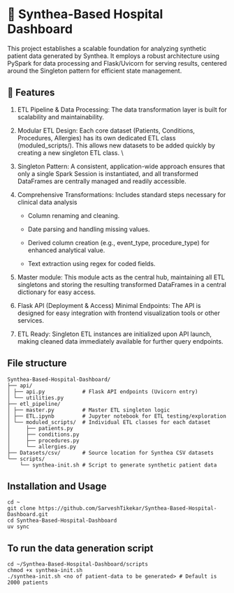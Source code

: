# 🏥 Synthea-Based Hospital Dashboard
This project establishes a scalable foundation for analyzing synthetic patient data generated by Synthea. It employs a robust architecture using PySpark for data processing and Flask/Uvicorn for serving results, centered around the Singleton pattern for efficient state management.

## 🚀 Features
1. ETL Pipeline & Data Processing: The data transformation layer is built for scalability and maintainability. 
2. Modular ETL Design: Each core dataset (Patients, Conditions, Procedures, Allergies) has its own dedicated ETL class (moduled_scripts/). This allows new datasets to be added quickly by creating a new singleton ETL class. \
3. Singleton Pattern: A consistent, application-wide approach ensures that only a single Spark Session is instantiated, and all transformed DataFrames are centrally managed and readily accessible.
4. Comprehensive Transformations: Includes standard steps necessary for clinical data analysis
   
   - Column renaming and cleaning.
   - Date parsing and handling missing values. 

   - Derived column creation (e.g., event_type, procedure_type) for enhanced analytical value.
      
   - Text extraction using regex for coded fields.

5. Master module: This module acts as the central hub, maintaining all ETL singletons and storing the resulting transformed DataFrames in a central dictionary for easy access.

6. Flask API (Deployment & Access)
Minimal Endpoints: The API is designed for easy integration with frontend visualization tools or other services.

7. ETL Ready: Singleton ETL instances are initialized upon API launch, making cleaned data immediately available for further query endpoints.


## File structure

```
Synthea-Based-Hospital-Dashboard/
├── api/
│ ├── api.py            # Flask API endpoints (Uvicorn entry)
│ └── utilities.py      
├── etl_pipeline/
│ ├── master.py         # Master ETL singleton logic
│ ├── ETL.ipynb         # Jupyter notebook for ETL testing/exploration
│ └── moduled_scripts/  # Individual ETL classes for each dataset
│     ├── patients.py
│     ├── conditions.py
│     ├── procedures.py
│     └── allergies.py
├── Datasets/csv/       # Source location for Synthea CSV datasets
└── scripts/
    └── synthea-init.sh # Script to generate synthetic patient data

```

## Installation and Usage

```
cd ~
git clone https://github.com/SarveshTikekar/Synthea-Based-Hospital-Dashboard.git
cd Synthea-Based-Hospital-Dashboard
uv sync

```

## To run the data generation script

```
cd ~/Synthea-Based-Hospital-Dashboard/scripts
chmod +x synthea-init.sh
./synthea-init.sh <no of patient-data to be generated> # Default is 2000 patients

```

